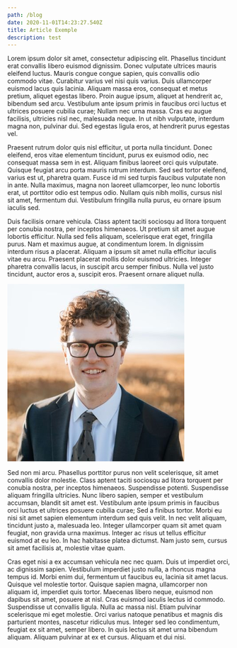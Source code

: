 ```yaml
---
path: /blog
date: 2020-11-01T14:23:27.540Z
title: Article Exemple
description: test
---
```

<!--StartFragment-->

Lorem ipsum dolor sit amet, consectetur adipiscing elit. Phasellus tincidunt erat convallis libero euismod dignissim. Donec vulputate ultrices mauris eleifend luctus. Mauris congue congue sapien, quis convallis odio commodo vitae. Curabitur varius vel nisi quis varius. Duis ullamcorper euismod lacus quis lacinia. Aliquam massa eros, consequat et metus pretium, aliquet egestas libero. Proin augue ipsum, aliquet at hendrerit ac, bibendum sed arcu. Vestibulum ante ipsum primis in faucibus orci luctus et ultrices posuere cubilia curae; Nullam nec urna massa. Cras eu augue facilisis, ultricies nisl nec, malesuada neque. In ut nibh vulputate, interdum magna non, pulvinar dui. Sed egestas ligula eros, at hendrerit purus egestas vel.

Praesent rutrum dolor quis nisl efficitur, ut porta nulla tincidunt. Donec eleifend, eros vitae elementum tincidunt, purus ex euismod odio, nec consequat massa sem in est. Aliquam finibus laoreet orci quis vulputate. Quisque feugiat arcu porta mauris rutrum interdum. Sed sed tortor eleifend, varius est ut, pharetra quam. Fusce id mi sed turpis faucibus vulputate non in ante. Nulla maximus, magna non laoreet ullamcorper, leo nunc lobortis erat, ut porttitor odio est tempus odio. Nullam quis nibh mollis, cursus nisl sit amet, fermentum dui. Vestibulum fringilla nulla purus, eu ornare ipsum iaculis sed.

Duis facilisis ornare vehicula. Class aptent taciti sociosqu ad litora torquent per conubia nostra, per inceptos himenaeos. Ut pretium sit amet augue lobortis efficitur. Nulla sed felis aliquam, scelerisque erat eget, fringilla purus. Nam et maximus augue, at condimentum lorem. In dignissim interdum risus a placerat. Aliquam a ipsum sit amet nulla efficitur iaculis vitae eu arcu. Praesent placerat mollis dolor euismod ultricies. Integer pharetra convallis lacus, in suscipit arcu semper finibus. Nulla vel justo tincidunt, auctor eros a, suscipit eros. Praesent ornare aliquet nulla.

![test](../assets/profile-pic.jpg "John Doe")

Sed non mi arcu. Phasellus porttitor purus non velit scelerisque, sit amet convallis dolor molestie. Class aptent taciti sociosqu ad litora torquent per conubia nostra, per inceptos himenaeos. Suspendisse potenti. Suspendisse aliquam fringilla ultricies. Nunc libero sapien, semper et vestibulum accumsan, blandit sit amet est. Vestibulum ante ipsum primis in faucibus orci luctus et ultrices posuere cubilia curae; Sed a finibus tortor. Morbi eu nisi sit amet sapien elementum interdum sed quis velit. In nec velit aliquam, tincidunt justo a, malesuada leo. Integer ullamcorper quam sit amet quam feugiat, non gravida urna maximus. Integer ac risus ut tellus efficitur euismod at eu leo. In hac habitasse platea dictumst. Nam justo sem, cursus sit amet facilisis at, molestie vitae quam.

Cras eget nisi a ex accumsan vehicula nec nec quam. Duis ut imperdiet orci, ac dignissim sapien. Vestibulum imperdiet justo nulla, a rhoncus magna tempus id. Morbi enim dui, fermentum ut faucibus eu, lacinia sit amet lacus. Quisque vel molestie tortor. Quisque sapien magna, ullamcorper non aliquam id, imperdiet quis tortor. Maecenas libero neque, euismod non dapibus sit amet, posuere at nisl. Cras euismod iaculis lectus id commodo. Suspendisse ut convallis ligula. Nulla ac massa nisl. Etiam pulvinar scelerisque mi eget molestie. Orci varius natoque penatibus et magnis dis parturient montes, nascetur ridiculus mus. Integer sed leo condimentum, feugiat ex sit amet, semper libero. In quis lectus sit amet urna bibendum aliquam. Aliquam pulvinar at ex et cursus. Aliquam et dui nisi.

<!--EndFragment-->